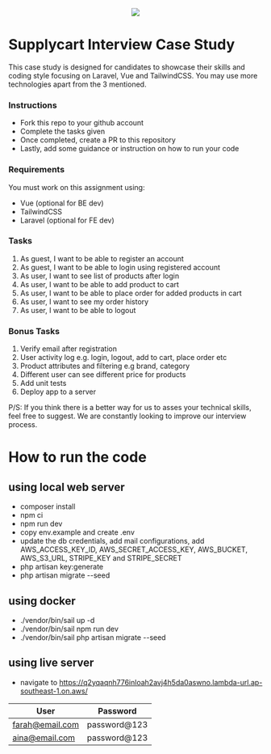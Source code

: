 <p align="center">
    <img align="center" src="https://supplycart.my/wp-content/uploads/2019/09/sc_logo_tm.png">
</p>

# Supplycart Interview Case Study

This case study is designed for candidates to showcase their skills and coding style focusing on Laravel, Vue and TailwindCSS. You may use more technologies apart from the 3 mentioned. 

### Instructions

- Fork this repo to your github account
- Complete the tasks given
- Once completed, create a PR to this repository
- Lastly, add some guidance or instruction on how to run your code

### Requirements

You must work on this assignment using:
 - Vue (optional for BE dev)
 - TailwindCSS
 - Laravel (optional for FE dev)

### Tasks

1. As guest, I want to be able to register an account
2. As guest, I want to be able to login using registered account
3. As user, I want to see list of products after login
4. As user, I want to be able to add product to cart
5. As user, I want to be able to place order for added products in cart
6. As user, I want to see my order history
7. As user, I want to be able to logout

### Bonus Tasks

1. Verify email after registration
2. User activity log e.g. login, logout, add to cart, place order etc
3. Product attributes and filtering e.g brand, category
4. Different user can see different price for products
5. Add unit tests
6. Deploy app to a server


P/S: If you think there is a better way for us to asses your technical skills, feel free to suggest. We are constantly looking to improve our interview process.


# How to run the code
## using local web server
- composer install
- npm ci
- npm run dev
- copy env.example and create .env
- update the db credentials, add mail configurations, add AWS_ACCESS_KEY_ID, AWS_SECRET_ACCESS_KEY, AWS_BUCKET, AWS_S3_URL, STRIPE_KEY and STRIPE_SECRET
- php artisan key:generate
- php artisan migrate --seed

## using docker
- ./vendor/bin/sail up -d
- ./vendor/bin/sail npm run dev
- ./vendor/bin/sail php artisan migrate --seed

## using live server
- navigate to https://q2yqaqnh776inloah2avj4h5da0aswno.lambda-url.ap-southeast-1.on.aws/

| User | Password |
| ----------- | ----------- |
| farah@email.com | password@123 |
| aina@email.com | password@123 |
